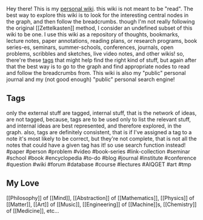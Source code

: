 Hey there! This is my [personal wiki](https://en.wikipedia.org/wiki/Personal_wiki). this wiki is not meant to be "read". The best way to explore this wiki is to look for the interesting central nodes in the graph, and then follow the breadcrumbs. though I'm not really following the original [[Zettelkasten]] method, I consider an undefined subset of this wiki to be one. I use this wiki as a repository of thoughts, bookmarks, lecture notes, paper annotations, reading plans, or research programs, book series-es, seminars, summer-schools, conferences, journals, open problems, scribbles and sketches, live video notes, and other wikis! so, there're these [tags](#Tags) that might help find the right kind of stuff, but again after that the best way is to go to the graph and find appropriate nodes to read and follow the breadcrumbs from. This wiki is also my "public" personal journal and my (not good enough) "public" personal search engine!

## Tags
only the external stuff are tagged, internal stuff, that is the network of ideas, are not tagged, because, tags are to be used only to list the relevant stuff, and internal ideas are best represented, and therefore explored, in the graph. also, tags are definitely consistent, that is if I've assigned a tag to a note it's most likely to be correct, but they're not complete, that is not all the notes that could have a given tag has it! so use search function instead! 
#paper #person #problem #video #book-series #link-collection #seminar #school #book #encyclopedia #to-do #blog #journal #institute #conference #question #wiki #forum #database #course #lectures #AIQGET #art #tmp 

## My Love
[[Philosophy]] of [[Mind]], 
[[Abstraction]] of [[Mathematics]],
[[Physics]] of [[Matter]], 
[[Art]] of [[Music]], 
[[Engineering]] of [[Machine]]s,
[[Chemistry]] of [[Medicine]],
etc...